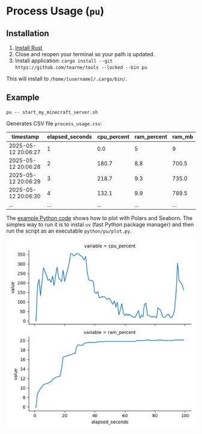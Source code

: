 # Process Usage (`pu`)

## Installation

1. [Install Rust](https://rustup.rs/)
1. Close and reopen your terminal so your path is updated.
1. Install application: `cargo install --git https://github.com/tearne/tools --locked --bin pu`

This will install to `/home/[username]/.cargo/bin/`.

## Example
```
pu -- start_my_minecraft_server.sh
```
Generates CSV file `process_usage.csv`:

|timestamp|elapsed_seconds|cpu_percent|ram_percent|ram_mb|
|-|-|-|-|-|
|2025-05-12 20:06:27|1|0.0|5|9|470.5|
|2025-05-12 20:06:28|2|180.7|8.8|700.5|
|2025-05-12 20:06:29|3|218.7|9.3|735.0|
|2025-05-12 20:06:30|4|132.1|9.9|789.5|
|...|...|...|...|...|

The [example Python code](./python/pu/plot.py) shows how to plot with Polars and Seaborn.  The simples way to run it is to instal `uv` (fast Python package manager) and then run the script as an executable `python/pu/plot.py`.

![graph](./python/pu/seaborn_plot.png)
